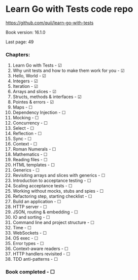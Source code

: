 # Learn Go with Tests code repo
https://github.com/quii/learn-go-with-tests  

Book version: 16.1.0  

Last page: 49  

### Chapters:
01. Learn Go with Tests - ☑  
02. Why unit tests and how to make them work for you - ☑  
03. Hello, World - ☑  
04. Integers - ☑  
05. Iteration - ☑  
06. Arrays and slices - ☑  
07. Structs, methods & interfaces - ☑  
08. Pointes & errors - ☑  
09. Maps - ☐  
10. Dependency Injection - ☐  
11. Mocking - ☐  
12. Concurrency - ☐  
13. Select - ☐  
14. Reflection - ☐  
15. Sync - ☐  
16. Context - ☐  
17. Roman Numerals - ☐  
18. Mathematics - ☐  
19. Reading files - ☐  
20. HTML templates - ☐  
21. Generics - ☐  
22. Revisiting arrays and slices with generics - ☐  
23. Introduction to acceptance testing - ☐  
24. Scaling acceptance tests - ☐  
25. Working without mocks, stubs and spies - ☐  
26. Refactoring step, starting checklist - ☐  
27. Build an application - ☐  
28. HTTP server - ☐  
29. JSON, routing & embedding - ☐  
30. IO and sorting - ☐  
31. Command line and project structure - ☐  
32. Time - ☐  
33. WebSockets - ☐  
34. OS exec - ☐  
35. Error types - ☐  
36. Context-aware readers - ☐  
37. HTTP handlers revisited - ☐  
38. TDD anti-patterns - ☐  

### Book completed - ☐  
